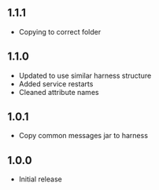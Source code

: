 ## 1.1.1
* Copying to correct folder

## 1.1.0
* Updated to use similar harness structure
* Added service restarts
* Cleaned attribute names

## 1.0.1
* Copy common messages jar to harness

## 1.0.0
* Initial release

